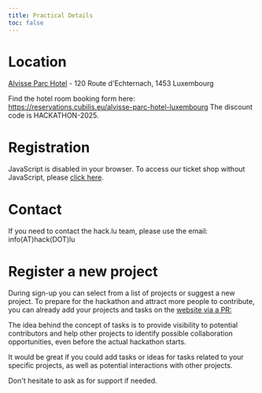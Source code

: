 ```yaml
---
title: Practical Details 
toc: false
---
```


# Location

[Alvisse Parc Hotel](https://www.parc-hotel.lu) - 120 Route d'Echternach, 1453 Luxembourg

Find the hotel room booking form here:  https://reservations.cubilis.eu/alvisse-parc-hotel-luxembourg
The discount code is HACKATHON-2025.

# Registration

<html>
<pretix-widget event="https://pretix.eu/circl/hackathon/" single-item-select="button"></pretix-widget>
<noscript>
   <div class="pretix-widget">
        <div class="pretix-widget-info-message">
            JavaScript is disabled in your browser. To access our ticket shop without JavaScript, please <a target="_blank" rel="noopener" href="https://pretix.eu/circl/hackathon/">click here</a>.
        </div>
    </div>
</noscript>
</html>

# Contact

If you need to contact the hack.lu team, please use the email: info(AT)hack(DOT)lu


# Register a new project

During sign-up you can select from a list of projects or suggest a new project.
To prepare for the hackathon and attract more people to contribute, you can already add your projects and tasks on the [website via a PR:](https://github.com/hack-lu/hackathon.lu-website)

The idea behind the concept of tasks is to provide visibility to potential contributors and help other projects to identify possible collaboration opportunities, even before the actual hackathon starts.

It would be great if you could add tasks or ideas for tasks related to your specific projects, as well as potential interactions with other projects.

Don't hesitate to ask as for support if needed.
